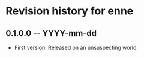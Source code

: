 # Revision history for enne

## 0.1.0.0 -- YYYY-mm-dd

* First version. Released on an unsuspecting world.
